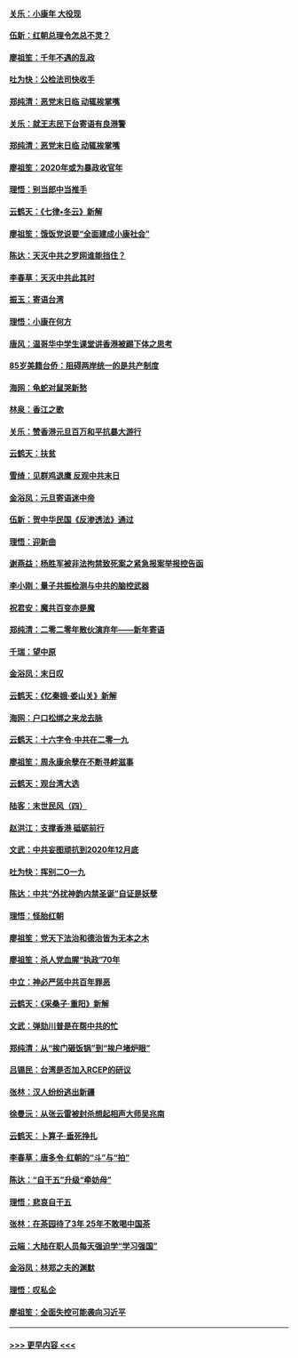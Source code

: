 #### [关乐：小康年 大役现](../pages/nsc993/n11774213.md?t=01080622) 
#### [伍新：红朝总理令怎总不灵？](../pages/nsc993/n11770813.md?t=01080622) 
#### [廖祖笙：千年不遇的乱政](../pages/nsc993/n11770373.md?t=01080622) 
#### [吐为快：公检法司快收手](../pages/nsc993/n11770359.md?t=01080622) 
#### [郑纯清：恶党末日临 动辄挨掌嘴](../pages/nsc993/n11769912.md?t=01080622) 
#### [关乐：就王志民下台寄语有良港警](../pages/nsc993/n11769903.md?t=01080622) 
#### [郑纯清：恶党末日临 动辄挨掌嘴](../pages/nsc993/n11769356.md?t=01080622) 
#### [廖祖笙：2020年或为暴政收官年](../pages/nsc993/n11768216.md?t=01080622) 
#### [理悟：别当郎中当推手](../pages/nsc993/n11768243.md?t=01080622) 
#### [云鹤天：《七律▪冬云》新解](../pages/nsc993/n11768204.md?t=01080622) 
#### [廖祖笙：饿饭党说要“全面建成小康社会”](../pages/nsc993/n11767482.md?t=01080622) 
#### [陈达：天灭中共之罗网谁能挡住？](../pages/nsc993/n11767465.md?t=01080622) 
#### [李春草：天灭中共此其时](../pages/nsc993/n11767452.md?t=01080622) 
#### [振玉：寄语台湾](../pages/nsc993/n11767432.md?t=01080622) 
#### [理悟：小康在何方](../pages/nsc993/n11767394.md?t=01080622) 
#### [唐风：温哥华中学生课堂讲香港被踢下体之思考](../pages/nsc993/n11766848.md?t=01080622) 
#### [85岁美籍台侨：阻碍两岸统一的是共产制度](../pages/nsc993/n11765043.md?t=01080622) 
#### [海网：龟蛇对鼠哭新愁](../pages/nsc993/n11764895.md?t=01080622) 
#### [林泉：香江之歌](../pages/nsc993/n11764415.md?t=01080622) 
#### [关乐：赞香港元旦百万和平抗暴大游行](../pages/nsc993/n11764382.md?t=01080622) 
#### [云鹤天：扶贫](../pages/nsc993/n11764245.md?t=01080622) 
#### [雪绮：见群鸡退鹰  反观中共末日](../pages/nsc993/n11762112.md?t=01080622) 
#### [金浴凤：元旦寄语迷中帝](../pages/nsc993/n11761788.md?t=01080622) 
#### [伍新：贺中华民国《反渗透法》通过](../pages/nsc993/n11761994.md?t=01080622) 
#### [理悟：迎新曲](../pages/nsc993/n11761152.md?t=01080622) 
#### [谢燕益：杨胜军被非法拘禁致死案之紧急报案举报控告函](../pages/nsc993/n11756134.md?t=01080622) 
#### [李小刚：量子共振检测与中共的脑控武器](../pages/nsc993/n11754518.md?t=01080622) 
#### [祝君安：魔共百变亦是魔](../pages/nsc993/n11754469.md?t=01080622) 
#### [郑纯清：二零二零年散伙演弃年——新年寄语](../pages/nsc993/n11754195.md?t=01080622) 
#### [千瑞：望中原](../pages/nsc993/n11754159.md?t=01080622) 
#### [金浴凤：末日叹](../pages/nsc993/n11752359.md?t=01080622) 
#### [云鹤天：《忆秦娥‧娄山关》新解](../pages/nsc993/n11752348.md?t=01080622) 
#### [海网：户口松绑之来龙去脉](../pages/nsc993/n11752328.md?t=01080622) 
#### [云鹤天：十六字令‧中共在二零一九](../pages/nsc993/n11752305.md?t=01080622) 
#### [廖祖笙：周永康余孽在不断寻衅滋事](../pages/nsc993/n11751013.md?t=01080622) 
#### [云鹤天：观台湾大选](../pages/nsc993/n11751007.md?t=01080622) 
#### [陆客：末世民风（四）](../pages/nsc993/n11749203.md?t=01080622) 
#### [赵洪江：支撑香港 砥砺前行](../pages/nsc993/n11748482.md?t=01080622) 
#### [文武：中共妄图顽抗到2020年12月底](../pages/nsc993/n11748446.md?t=01080622) 
#### [吐为快：挥别二O一九](../pages/nsc993/n11748411.md?t=01080622) 
#### [陈达：中共“外扰神韵内禁圣诞”自证是妖孽](../pages/nsc993/n11748226.md?t=01080622) 
#### [理悟：怪胎红朝](../pages/nsc993/n11748206.md?t=01080622) 
#### [廖祖笙：党天下法治和德治皆为无本之木](../pages/nsc993/n11748135.md?t=01080622) 
#### [廖祖笙：杀人党血腥“执政”70年](../pages/nsc993/n11745144.md?t=01080622) 
#### [中立：神必严惩中共百年罪恶](../pages/nsc993/n11744970.md?t=01080622) 
#### [云鹤天：《采桑子‧重阳》新解](../pages/nsc993/n11744948.md?t=01080622) 
#### [文武：弹劾川普是在帮中共的忙](../pages/nsc993/n11744758.md?t=01080622) 
#### [郑纯清：从“挨门砸饭锅”到“挨户堵炉眼”](../pages/nsc993/n11744745.md?t=01080622) 
#### [吕锡民：台湾是否加入RCEP的研议](../pages/nsc993/n11744701.md?t=01080622) 
#### [张林：汉人纷纷逃出新疆](../pages/nsc993/n11743530.md?t=01080622) 
#### [徐曼沅：从张云雷被封杀想起相声大师吴兆南](../pages/nsc993/n11741816.md?t=01080622) 
#### [云鹤天：卜算子‧垂死挣扎](../pages/nsc993/n11739956.md?t=01080622) 
#### [李春草：唐多令‧红朝的“斗”与“拍”](../pages/nsc993/n11739830.md?t=01080622) 
#### [陈达：“自干五”升级“牵妨母”](../pages/nsc993/n11739724.md?t=01080622) 
#### [理悟：悲哀自干五](../pages/nsc993/n11739547.md?t=01080622) 
#### [张林：在茶园待了3年 25年不敢喝中国茶](../pages/nsc993/n11739240.md?t=01080622) 
#### [云端：大陆在职人员每天强迫学“学习强国”](../pages/nsc993/n11738735.md?t=01080622) 
#### [金浴凤：林郑之夫的渊默](../pages/nsc993/n11737735.md?t=01080622) 
#### [理悟：叹私企](../pages/nsc993/n11737715.md?t=01080622) 
#### [廖祖笙：全面失控可能袭向习近平](../pages/nsc993/n11737704.md?t=01080622) 

----
#### [ >>> 更早内容 <<< ](../indexes/nsc993-earlier.md)
